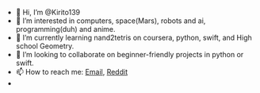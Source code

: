 - 👋 Hi, I’m @Kirito139
- 👀 I’m interested in computers, space(Mars), robots and ai, programming(duh) and anime.
- 🌱 I’m currently learning nand2tetris on coursera, python, swift, and High school Geometry.
- 💞️ I’m looking to collaborate on beginner-friendly projects in python or swift.
- 📫 How to reach me:  [Email](lmulder@duck.com), [Reddit](https://is.gd/nOUjUu)
- 

<!---
Kirito139/Kirito139 is a ✨ special ✨ repository because its `README.md` (this file) appears on your GitHub profile.
You can click the Preview link to take a look at your changes.
--->
